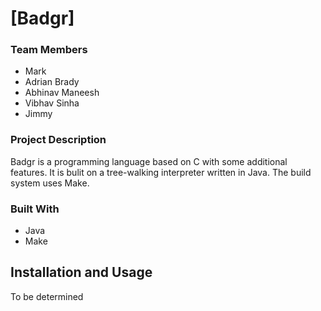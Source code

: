 # \[Badgr\]

### Team Members
- Mark
- Adrian Brady
- Abhinav Maneesh
- Vibhav Sinha
- Jimmy

### Project Description
Badgr is a programming language based on C with some additional features. It is bulit on a tree-walking interpreter written in Java. The build system uses Make.

### Built With

* Java
* Make

## Installation and Usage

To be determined
